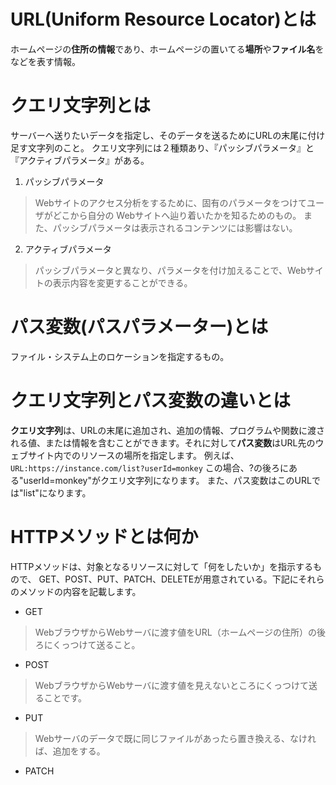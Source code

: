 # URL(Uniform Resource Locator)とは
ホームページの**住所の情報**であり、ホームページの置いてる**場所**や**ファイル名**をなどを表す情報。
# クエリ文字列とは
サーバーへ送りたいデータを指定し、そのデータを送るためにURLの末尾に付け足す文字列のこと。
クエリ文字列には２種類あり、『パッシブパラメータ』と『アクティブパラメータ』がある。
1. パッシブパラメータ
> Webサイトのアクセス分析をするために、固有のパラメータをつけてユーザがどこから自分の
> Webサイトへ辿り着いたかを知るためのもの。
> また、パッシブパラメータは表示されるコンテンツには影響はない。
2. アクティブパラメータ
> パッシブパラメータと異なり、パラメータを付け加えることで、Webサイトの表示内容を変更することができる。
# パス変数(パスパラメーター)とは
ファイル・システム上のロケーションを指定するもの。
# クエリ文字列とパス変数の違いとは
**クエリ文字列**は、URLの末尾に追加され、追加の情報、プログラムや関数に渡される値、または情報を含むことができます。それに対して**パス変数**はURL先のウェブサイト内でのリソースの場所を指定します。
例えば、
`URL:https://instance.com/list?userId=monkey`
   この場合、?の後ろにある"userId=monkey"がクエリ文字列になります。
また、パス変数はこのURLでは"list"になります。
# HTTPメソッドとは何か
HTTPメソッドは、対象となるリソースに対して「何をしたいか」を指示するもので、
GET、POST、PUT、PATCH、DELETEが用意されている。下記にそれらのメソッドの内容を記載します。
- GET
> WebブラウザからWebサーバに渡す値をURL（ホームページの住所）の後ろにくっつけて送ること。
- POST
> WebブラウザからWebサーバに渡す値を見えないところにくっつけて送ることです。
- PUT
> Webサーバのデータで既に同じファイルがあったら置き換える、なければ、追加をする。
- PATCH
> 
